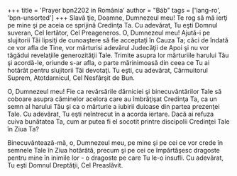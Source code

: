 +++
title = 'Prayer bpn2202 in România'
author = "Báb"
tags = ['lang-ro', 'bpn-unsorted']
+++
Slavă ţie, Doamne, Dumnezeul meu! Te rog să mă ierţi pe mine şi pe aceia ce sprijină Credinţa Ta. Cu adevărat, Tu eşti Domnul suveran, Cel Iertător, Cel Preageneros. O, Dumnezeul meu! Ajută-i pe slujitorii Tăi lipsiţi de cunoaştere să fie acceptaţi în Cauza Ta; căci de îndată ce vor afla de Tine, vor mărturisi adevărul Judecăţii de Apoi şi nu vor tăgădui revelaţiile generozităţii Tale. Trimite asupra lor mărturiile harului Tău şi acordă-le, oriunde s-ar afla, o parte mărinimoasă din ceea ce Tu ai hotărât pentru slujitorii Tăi devotaţi. Tu eşti, cu adevărat, Cârmuitorul Suprem, Atotdarnicul, Cel Nesfârşit de Bun.

O, Dumnezeul meu! Fie ca revărsările dărniciei şi binecuvântărilor Tale să coboare asupra căminelor acelora care au îmbrăţişat Credinţa Ta, ca un semn al harului Tău şi ca o mărturie a iubirii duioase din partea prezenţei Tale. Cu adevărat, Tu eşti neîntrecut în a acorda iertare. Dacă ai refuza cuiva bunătatea Ta, cum ar putea fi el socotit printre discipolii Credinţei Tale în Ziua Ta?

Binecuvântează-mă, o, Dumnezeul meu, pe mine şi pe cei ce vor crede în semnele Tale în Ziua hotărâtă, precum şi pe cei ce împărtăşesc dragoste pentru mine în inimile lor - o dragoste pe care Tu le-o insufli. Cu adevărat, Tu eşti Domnul Dreptăţii, Cel Preaslăvit.
